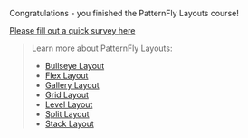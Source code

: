 Congratulations - you finished the PatternFly Layouts course!

[Please fill out a quick survey here](https://redhatdg.co1.qualtrics.com/jfe/form/SV_bIRZRHYJyGsKBSt)

> Learn more about PatternFly Layouts:
>- [Bullseye Layout](https://www.patternfly.org/v4/documentation/core/layouts/bullseye)
>- [Flex Layout](https://www.patternfly.org/v4/documentation/core/layouts/flex)
>- [Gallery Layout](https://www.patternfly.org/v4/documentation/core/layouts/gallery)
>- [Grid Layout](https://www.patternfly.org/v4/documentation/core/layouts/grid)
>- [Level Layout](https://www.patternfly.org/v4/documentation/core/layouts/level)
>- [Split Layout](https://www.patternfly.org/v4/documentation/core/layouts/split)
>- [Stack Layout](https://www.patternfly.org/v4/documentation/core/layouts/stack)
